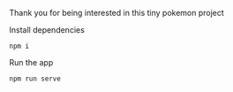 Thank you for being interested in this tiny pokemon project

Install dependencies
```
npm i
```

Run the app
```
npm run serve
```



